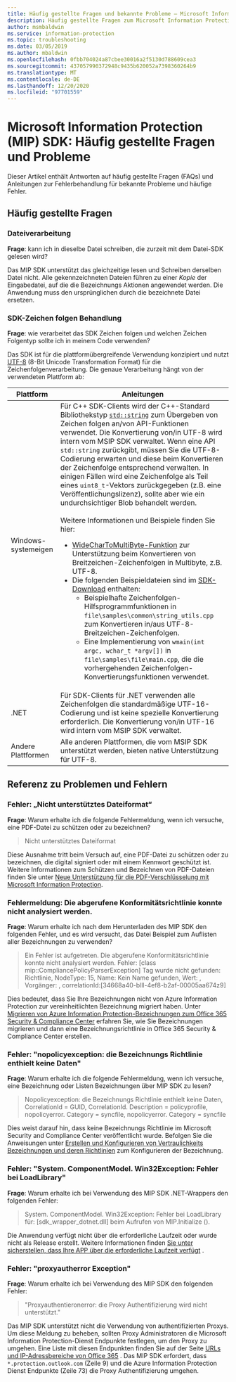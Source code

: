 ```yaml
---
title: Häufig gestellte Fragen und bekannte Probleme – Microsoft Information Protection SDK
description: Häufig gestellte Fragen zum Microsoft Information Protection SDK (MIP SDK) und Hilfestellung zur Fehlerbehandlung bei Problemen und Fehlern
author: msmbaldwin
ms.service: information-protection
ms.topic: troubleshooting
ms.date: 03/05/2019
ms.author: mbaldwin
ms.openlocfilehash: 0fbb704024a87cbee30016a2f5130d788609cea3
ms.sourcegitcommit: 437057990372948c9435b620052a7398360264b9
ms.translationtype: MT
ms.contentlocale: de-DE
ms.lasthandoff: 12/20/2020
ms.locfileid: "97701559"
---
```

# <a name="microsoft-information-protection-mip-sdk-faqs-and-issues"></a>Microsoft Information Protection (MIP) SDK: Häufig gestellte Fragen und Probleme

Dieser Artikel enthält Antworten auf häufig gestellte Fragen (FAQs) und Anleitungen zur Fehlerbehandlung für bekannte Probleme und häufige Fehler.

## <a name="frequently-asked-questions"></a>Häufig gestellte Fragen 

### <a name="file-parsing"></a>Dateiverarbeitung

**Frage**: kann ich in dieselbe Datei schreiben, die zurzeit mit dem Datei-SDK gelesen wird?

Das MIP SDK unterstützt das gleichzeitige lesen und Schreiben derselben Datei nicht. Alle gekennzeichneten Dateien führen zu einer *Kopie* der Eingabedatei, auf die die Bezeichnungs Aktionen angewendet werden. Die Anwendung muss den ursprünglichen durch die bezeichnete Datei ersetzen. 

### <a name="sdk-string-handling"></a>SDK-Zeichen folgen Behandlung

**Frage**: wie verarbeitet das SDK Zeichen folgen und welchen Zeichen Folgentyp sollte ich in meinem Code verwenden?

Das SDK ist für die plattformübergreifende Verwendung konzipiert und nutzt [UTF-8](https://wikipedia.org/wiki/UTF-8) (8-Bit Unicode Transformation Format) für die Zeichenfolgenverarbeitung. Die genaue Verarbeitung hängt von der verwendeten Plattform ab:

| Plattform | Anleitungen |
|-|-|
| Windows-systemeigen | Für C++ SDK-Clients wird der C++-Standard Bibliothekstyp [`std::string`](https://wikipedia.org/wiki/C%2B%2B_string_handling) zum Übergeben von Zeichen folgen an/von API-Funktionen verwendet. Die Konvertierung von/in UTF-8 wird intern vom MSIP SDK verwaltet. Wenn eine API `std::string` zurückgibt, müssen Sie die UTF-8-Codierung erwarten und diese beim Konvertieren der Zeichenfolge entsprechend verwalten. In einigen Fällen wird eine Zeichenfolge als Teil eines `uint8_t`-Vektors zurückgegeben (z.B. eine Veröffentlichungslizenz), sollte aber wie ein undurchsichtiger Blob behandelt werden.<br><br>Weitere Informationen und Beispiele finden Sie hier:<ul><li>[WideCharToMultiByte-Funktion](/windows/desktop/api/stringapiset/nf-stringapiset-widechartomultibyte) zur Unterstützung beim Konvertieren von Breitzeichen-Zeichenfolgen in Multibyte, z.B. UTF-8.<li>Die folgenden Beispieldateien sind im [SDK-Download](setup-configure-mip.md#configure-your-client-workstation) enthalten:<ul><li>Beispielhafte Zeichenfolgen-Hilfsprogrammfunktionen in `file\samples\common\string_utils.cpp` zum Konvertieren in/aus UTF-8-Breitzeichen-Zeichenfolgen.<li>Eine Implementierung von `wmain(int argc, wchar_t *argv[])` in `file\samples\file\main.cpp`, die die vorhergehenden Zeichenfolgen-Konvertierungsfunktionen verwendet.</li></ul></ul>|
| .NET | Für SDK-Clients für .NET verwenden alle Zeichenfolgen die standardmäßige UTF-16-Codierung und ist keine spezielle Konvertierung erforderlich. Die Konvertierung von/in UTF-16 wird intern vom MSIP SDK verwaltet. |
| Andere Plattformen | Alle anderen Plattformen, die vom MSIP SDK unterstützt werden, bieten native Unterstützung für UTF-8. |

## <a name="issues-and-errors-reference"></a>Referenz zu Problemen und Fehlern

### <a name="error-file-format-not-supported"></a>Fehler: „Nicht unterstütztes Dateiformat“  

**Frage**: Warum erhalte ich die folgende Fehlermeldung, wenn ich versuche, eine PDF-Datei zu schützen oder zu bezeichnen?

> Nicht unterstütztes Dateiformat

Diese Ausnahme tritt beim Versuch auf, eine PDF-Datei zu schützen oder zu bezeichnen, die digital signiert oder mit einem Kennwort geschützt ist. Weitere Informationen zum Schützen und Bezeichnen von PDF-Dateien finden Sie unter [Neue Unterstützung für die PDF-Verschlüsselung mit Microsoft Information Protection](https://techcommunity.microsoft.com/t5/Azure-Information-Protection/New-support-for-PDF-encryption-with-Microsoft-Information/ba-p/262757).

### <a name="error-failed-to-parse-the-acquired-compliance-policy"></a>Fehlermeldung: Die abgerufene Konformitätsrichtlinie konnte nicht analysiert werden.  

**Frage**: Warum erhalte ich nach dem Herunterladen des MIP SDK den folgenden Fehler, und es wird versucht, das Datei Beispiel zum Auflisten aller Bezeichnungen zu verwenden?

> Ein Fehler ist aufgetreten. Die abgerufene Konformitätsrichtlinie konnte nicht analysiert werden. Fehler: [class mip::CompliancePolicyParserException] Tag wurde nicht gefunden: Richtlinie, NodeType: 15, Name: Kein Name gefunden, Wert: , Vorgänger: <SyncFile><Content>, correlationId:[34668a40-blll-4ef8-b2af-00005aa674z9]

Dies bedeutet, dass Sie Ihre Bezeichnungen nicht von Azure Information Protection zur vereinheitlichten Bezeichnung migriert haben. Unter [Migrieren von Azure Information Protection-Bezeichnungen zum Office 365 Security & Compliance Center](/azure/information-protection/configure-policy-migrate-labels) erfahren Sie, wie Sie Bezeichnungen migrieren und dann eine Bezeichnungsrichtlinie in Office 365 Security & Compliance Center erstellen. 

### <a name="error-nopolicyexception-label-policy-did-not-contain-data"></a>Fehler: "nopolicyexception: die Bezeichnungs Richtlinie enthielt keine Daten"

**Frage**: Warum erhalte ich die folgende Fehlermeldung, wenn ich versuche, eine Bezeichnung oder Listen Bezeichnungen über MIP SDK zu lesen?

> Nopolicyexception: die Bezeichnungs Richtlinie enthielt keine Daten, CorrelationId = GUID, CorrelationId. Description = policyprofile, nopolicyerror. Category = syncfile, nopolicyerror. Category = syncfile

Dies weist darauf hin, dass keine Bezeichnungs Richtlinie im Microsoft Security and Compliance Center veröffentlicht wurde. Befolgen Sie die Anweisungen unter [Erstellen und Konfigurieren von Vertraulichkeits Bezeichnungen und deren Richtlinien](/microsoft-365/compliance/create-sensitivity-labels) zum Konfigurieren der Bezeichnung.

### <a name="error-systemcomponentmodelwin32exception-loadlibrary-failed"></a>Fehler: "System. ComponentModel. Win32Exception: Fehler bei LoadLibrary"

**Frage**: Warum erhalte ich bei Verwendung des MIP SDK .NET-Wrappers den folgenden Fehler:

> System. ComponentModel. Win32Exception: Fehler bei LoadLibrary für: [sdk_wrapper_dotnet.dll] beim Aufrufen von MIP.Initialize ().

Die Anwendung verfügt nicht über die erforderliche Laufzeit oder wurde nicht als Release erstellt. Weitere Informationen finden [Sie unter sicherstellen, dass Ihre APP über die erforderliche Laufzeit verfügt](setup-configure-mip.md#ensure-your-app-has-the-required-runtime) . 

### <a name="error-proxyautherror-exception"></a>Fehler: "proxyautherror Exception"

**Frage**: Warum erhalte ich bei Verwendung des MIP SDK den folgenden Fehler:

> "Proxyauthentieronerror: die Proxy Authentifizierung wird nicht unterstützt."

Das MIP SDK unterstützt nicht die Verwendung von authentifizierten Proxys. Um diese Meldung zu beheben, sollten Proxy Administratoren die Microsoft Information Protection-Dienst Endpunkte festlegen, um den Proxy zu umgehen. Eine Liste mit diesen Endpunkten finden Sie auf der Seite [URLs und IP-Adressbereiche von Office 365](/office365/enterprise/urls-and-ip-address-ranges) . Das MIP SDK erfordert, dass `*.protection.outlook.com` (Zeile 9) und die Azure Information Protection Dienst Endpunkte (Zeile 73) die Proxy Authentifizierung umgehen.
